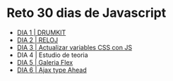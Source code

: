 # Reto 30 dias de Javascript

- <a href="https://codepen.io/yonpalac1/pen/NWjMWME">DIA 1 | DRUMKIT </a>
- <a href="https://codepen.io/yonpalac1/pen/OJmZJww">DIA 2 | RELOJ </a>
- <a href="https://codepen.io/yonpalac1/pen/rNmvNZV">DIA 3 | Actualizar variables CSS con JS</a>
- DIA 4 | Estudio de teoria
- <a href="https://codepen.io/yonpalac1/pen/bGWKvVR">DIA 5 | Galeria Flex</a>
- <a href="https://codepen.io/yonpalac1/pen/KKmeONY">DIA 6 | Ajax type Ahead</a>
